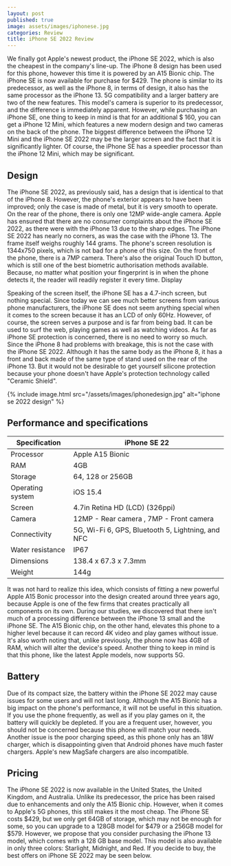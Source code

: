```yaml
---
layout: post
published: true
image: assets/images/iphonese.jpg
categories: Review
title: iPhone SE 2022 Review
---
```


We finally got Apple's newest product, the iPhone SE 2022, which is also the cheapest in the company's line-up. The iPhone 8 design has been used for this phone, however this time it is powered by an A15 Bionic chip. The iPhone SE is now available for purchase for $429. The phone is similar to its predecessor, as well as the iPhone 8, in terms of design, it also has the same processor as the iPhone 13. 5G compatibility and a larger battery are two of the new features. This model's camera is superior to its predecessor, and the difference is immediately apparent. However, while purchasing an iPhone SE, one thing to keep in mind is that for an additional $ 160, you can get a iPhone 12 Mini, which features a new modern design and two cameras on the back of the phone. The biggest difference between the iPhone 12 Mini and the iPhone SE 2022 may be the larger screen and the fact that it is significantly lighter. Of course, the iPhone SE has a speedier processor than the iPhone 12 Mini, which may be significant.

## Design

The iPhone SE 2022, as previously said, has a design that is identical to that of the iPhone 8. However, the phone's exterior appears to have been improved; only the case is made of metal, but it is very smooth to operate. On the rear of the phone, there is only one 12MP wide-angle camera. Apple has ensured that there are no consumer complaints about the iPhone SE 2022, as there were with the iPhone 13 due to the sharp edges. The iPhone SE 2022 has nearly no corners, as was the case with the iPhone 13. The frame itself weighs roughly 144 grams. The phone's screen resolution is 1344x750 pixels, which is not bad for a phone of this size. On the front of the phone, there is a 7MP camera. There's also the original Touch ID button, which is still one of the best biometric authorisation methods available. Because, no matter what position your fingerprint is in when the phone detects it, the reader will readily register it every time.
Display

Speaking of the screen itself, the iPhone SE has a 4.7-inch screen, but nothing special. Since today we can see much better screens from various phone manufacturers, the iPhone SE does not seem anything special when it comes to the screen because it has an LCD of only 60Hz. However, of course, the screen serves a purpose and is far from being bad. It can be used to surf the web, playing games as well as watching videos.  As far as iPhone SE protection is concerned, there is no need to worry so much. Since the iPhone 8 had problems with breakage, this is not the case with the iPhone SE 2022. Although it has the same body as the iPhone 8, it has a front and back made of the same type of stand used on the rear of the iPhone 13. But it would not be desirable to get yourself silicone protection because your phone doesn't have Apple's protection technology called "Ceramic Shield".

{% include image.html src="/assets/images/iphonedesign.jpg" alt="iphone se 2022 design" %}

## Performance and specifications

| Specification    | iPhone SE 22                                      |
|------------------|---------------------------------------------------|
|     Processor    |                  Apple A15 Bionic                 |
| RAM              | 4GB                                               |
| Storage          | 64, 128 or 256GB                                  |
| Operating system | iOS 15.4                                          |
| Screen           | 4.7in Retina HD (LCD) (326ppi)                    |
| Camera           | 12MP - Rear camera , 7MP - Front camera           |
| Connectivity     | 5G, Wi-Fi 6, GPS, Bluetooth 5, Lightning, and NFC |
| Water resistance | IP67                                              |
| Dimensions       | 138.4 x 67.3 x 7.3mm                              |
| Weight           | 144g                                              |

It was not hard to realize this idea, which consists of fitting a new powerful Apple A15 Bonic processor into the design created around three years ago, because Apple is one of the few firms that creates practically all components on its own. During our studies, we discovered that there isn't much of a processing difference between the iPhone 13 small and the iPhone SE. The A15 Bionic chip, on the other hand, elevates this phone to a higher level because it can record 4K video and play games without issue. It's also worth noting that, unlike previously, the phone now has 4GB of RAM, which will alter the device's speed. Another thing to keep in mind is that this phone, like the latest Apple models, now supports 5G.

## Battery

Due of its compact size, the battery within the iPhone SE 2022 may cause issues for some users and will not last long. Although the A15 Bionic has a big impact on the phone's performance, it will not be useful in this situation. If you use the phone frequently, as well as if you play games on it, the battery will quickly be depleted. If you are a frequent user, however, you should not be concerned because this phone will match your needs.  Another issue is the poor charging speed, as this phone only has an 18W charger, which is disappointing given that Android phones have much faster chargers. Apple's new MagSafe chargers are also incompatible.

## Pricing

The iPhone SE 2022 is now available in the United States, the United Kingdom, and Australia. Unlike its predecessor, the price has been raised due to enhancements and only the A15 Bionic chip. However, when it comes to Apple's 5G phones, this still makes it the most cheap. The iPhone SE costs $429, but we only get 64GB of storage, which may not be enough for some, so you can upgrade to a 128GB model for $479 or a 256GB model for $579. However, we propose that you consider purchasing the iPhone 13 model, which comes with a 128 GB base model. This model is also available in only three colors:  Starlight, Midnight, and Red. If you decide to buy, the best offers on iPhone SE 2022 may be seen below.

